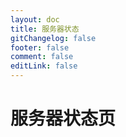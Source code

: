 ```yaml
---
layout: doc
title: 服务器状态
gitChangelog: false
footer: false
comment: false
editLink: false
---
```


# 服务器状态页


<MinecraftServer 
  serverIp="play.hypixel.net" 
  articleLink="https://hypixel.net" 
/>
<MinecraftServer 
  serverIp="poke.yw-games.top" 
  articleLink="" 
/>